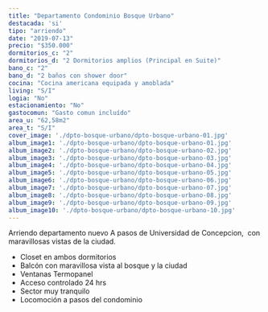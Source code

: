 ```yaml
---
title: "Departamento Condominio Bosque Urbano"
destacada: 'si'
tipo: "arriendo"
date: "2019-07-13"
precio: "$350.000"
dormitorios_c: "2"
dormitorios_d: "2 Dormitorios amplios (Principal en Suite)"
bano_c: "2"
bano_d: "2 baños con shower door"
cocina: "Cocina americana equipada y amoblada"
living: "S/I"
logia: "No"
estacionamiento: "No"
gastocomun: "Gasto comun incluído"
area_u: "62,58m2"
area_t: "S/I"
cover_image: './dpto-bosque-urbano/dpto-bosque-urbano-01.jpg'
album_image1: './dpto-bosque-urbano/dpto-bosque-urbano-01.jpg'
album_image2: './dpto-bosque-urbano/dpto-bosque-urbano-02.jpg'
album_image3: './dpto-bosque-urbano/dpto-bosque-urbano-03.jpg'
album_image4: './dpto-bosque-urbano/dpto-bosque-urbano-04.jpg'
album_image5: './dpto-bosque-urbano/dpto-bosque-urbano-05.jpg'
album_image6: './dpto-bosque-urbano/dpto-bosque-urbano-06.jpg'
album_image7: './dpto-bosque-urbano/dpto-bosque-urbano-07.jpg'
album_image8: './dpto-bosque-urbano/dpto-bosque-urbano-08.jpg'
album_image9: './dpto-bosque-urbano/dpto-bosque-urbano-09.jpg'
album_image10: './dpto-bosque-urbano/dpto-bosque-urbano-10.jpg'
---
```


Arriendo departamento nuevo
A pasos de Universidad de Concepcion, 
con maravillosas vistas de la ciudad.

* Closet en ambos dormitorios
* Balcón con maravillosa vista al bosque y la ciudad
* Ventanas Termopanel
* Acceso controlado 24 hrs
* Sector muy tranquilo
* Locomoción a pasos del condominio

